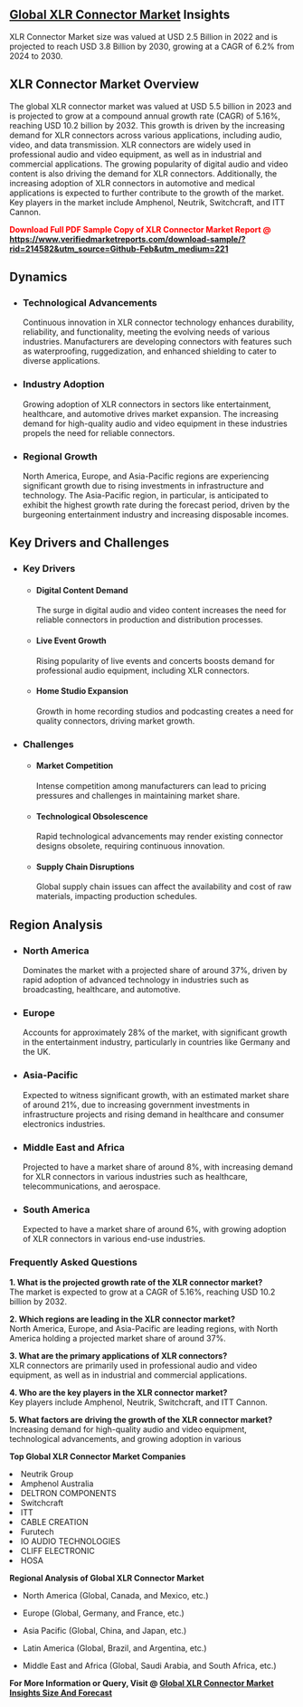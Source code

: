 <h2><a href="https://www.verifiedmarketreports.com/download-sample/?rid=214582&amp;utm_source=Github&amp;utm_medium=221" target="_blank">Global XLR Connector Market</a> Insights</h2><p>XLR Connector Market size was valued at USD 2.5 Billion in 2022 and is projected to reach USD 3.8 Billion by 2030, growing at a CAGR of 6.2% from 2024 to 2030.</p><p> <h2>XLR Connector Market Overview</h2> <p>The global XLR connector market was valued at USD 5.5 billion in 2023 and is projected to grow at a compound annual growth rate (CAGR) of 5.16%, reaching USD 10.2 billion by 2032. This growth is driven by the increasing demand for XLR connectors across various applications, including audio, video, and data transmission. XLR connectors are widely used in professional audio and video equipment, as well as in industrial and commercial applications. The growing popularity of digital audio and video content is also driving the demand for XLR connectors. Additionally, the increasing adoption of XLR connectors in automotive and medical applications is expected to further contribute to the growth of the market. Key players in the market include Amphenol, Neutrik, Switchcraft, and ITT Cannon. </p> <p><strong><p><span class=""><span style="color: #ff0000;"><strong>Download Full PDF Sample Copy of XLR Connector Market Report</strong> @ </span><a href="https://www.verifiedmarketreports.com/download-sample/?rid=214582&amp;utm_source=Github-Feb&amp;utm_medium=221" target="_blank">https://www.verifiedmarketreports.com/download-sample/?rid=214582&amp;utm_source=Github-Feb&amp;utm_medium=221</a></span></p></strong></p> <h2>Dynamics</h2> <ul> <li><h3>Technological Advancements</h3> <p>Continuous innovation in XLR connector technology enhances durability, reliability, and functionality, meeting the evolving needs of various industries. Manufacturers are developing connectors with features such as waterproofing, ruggedization, and enhanced shielding to cater to diverse applications. </p> </li> <li><h3>Industry Adoption</h3> <p>Growing adoption of XLR connectors in sectors like entertainment, healthcare, and automotive drives market expansion. The increasing demand for high-quality audio and video equipment in these industries propels the need for reliable connectors. </p> </li> <li><h3>Regional Growth</h3> <p>North America, Europe, and Asia-Pacific regions are experiencing significant growth due to rising investments in infrastructure and technology. The Asia-Pacific region, in particular, is anticipated to exhibit the highest growth rate during the forecast period, driven by the burgeoning entertainment industry and increasing disposable incomes. </p> </li> </ul> <h2>Key Drivers and Challenges</h2> <ul> <li><h3>Key Drivers</h3> <ul> <li><h4>Digital Content Demand</h4> <p>The surge in digital audio and video content increases the need for reliable connectors in production and distribution processes. </p> </li> <li><h4>Live Event Growth</h4> <p>Rising popularity of live events and concerts boosts demand for professional audio equipment, including XLR connectors. </p> </li> <li><h4>Home Studio Expansion</h4> <p>Growth in home recording studios and podcasting creates a need for quality connectors, driving market growth. </p> </li> </ul> </li> <li><h3>Challenges</h3> <ul> <li><h4>Market Competition</h4> <p>Intense competition among manufacturers can lead to pricing pressures and challenges in maintaining market share. </p> </li> <li><h4>Technological Obsolescence</h4> <p>Rapid technological advancements may render existing connector designs obsolete, requiring continuous innovation. </p> </li> <li><h4>Supply Chain Disruptions</h4> <p>Global supply chain issues can affect the availability and cost of raw materials, impacting production schedules. </p> </li> </ul> </li> </ul> <h2>Region Analysis</h2> <ul> <li><h3>North America</h3> <p>Dominates the market with a projected share of around 37%, driven by rapid adoption of advanced technology in industries such as broadcasting, healthcare, and automotive. </p> </li> <li><h3>Europe</h3> <p>Accounts for approximately 28% of the market, with significant growth in the entertainment industry, particularly in countries like Germany and the UK. </p> </li> <li><h3>Asia-Pacific</h3> <p>Expected to witness significant growth, with an estimated market share of around 21%, due to increasing government investments in infrastructure projects and rising demand in healthcare and consumer electronics industries. </p> </li> <li><h3>Middle East and Africa</h3> <p>Projected to have a market share of around 8%, with increasing demand for XLR connectors in various industries such as healthcare, telecommunications, and aerospace. </p> </li> <li><h3>South America</h3> <p>Expected to have a market share of around 6%, with growing adoption of XLR connectors in various end-use industries. </p> </li> </ul> <h3>Frequently Asked Questions</h3> <p><strong>1. What is the projected growth rate of the XLR connector market?</strong><br> The market is expected to grow at a CAGR of 5.16%, reaching USD 10.2 billion by 2032. </p> <p><strong>2. Which regions are leading in the XLR connector market?</strong><br> North America, Europe, and Asia-Pacific are leading regions, with North America holding a projected market share of around 37%. </p> <p><strong>3. What are the primary applications of XLR connectors?</strong><br> XLR connectors are primarily used in professional audio and video equipment, as well as in industrial and commercial applications. </p> <p><strong>4. Who are the key players in the XLR connector market?</strong><br> Key players include Amphenol, Neutrik, Switchcraft, and ITT Cannon. </p> <p><strong>5. What factors are driving the growth of the XLR connector market?</strong><br> Increasing demand for high-quality audio and video equipment, technological advancements, and growing adoption in various</p><p><strong>Top Global XLR Connector Market Companies</strong></p><div data-test-id=""><p><li>Neutrik Group</li><li> Amphenol Australia</li><li> DELTRON COMPONENTS</li><li> Switchcraft</li><li> ITT</li><li> CABLE CREATION</li><li> Furutech</li><li> IO AUDIO TECHNOLOGIES</li><li> CLIFF ELECTRONIC</li><li> HOSA</li></p><div><strong>Regional Analysis of&nbsp;Global XLR Connector Market</strong></div><ul><li dir="ltr"><p dir="ltr">North America&nbsp;(Global, Canada, and Mexico, etc.)</p></li><li dir="ltr"><p dir="ltr">Europe (Global, Germany, and France, etc.)</p></li><li dir="ltr"><p dir="ltr">Asia Pacific&nbsp;(Global, China, and Japan, etc.)</p></li><li dir="ltr"><p dir="ltr">Latin America&nbsp;(Global, Brazil, and Argentina, etc.)</p></li><li dir="ltr">Middle East and Africa&nbsp;(Global, Saudi Arabia, and South Africa, etc.)</li></ul><p><strong>For More Information or Query, Visit @&nbsp;</strong><strong><a href="https://www.verifiedmarketreports.com/product/xlr-connector-market/?utm_source=Github&amp;utm_medium=221" target="_blank">Global XLR Connector Market Insights Size And Forecast</a></strong></p></div>
